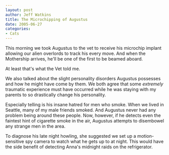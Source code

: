 ```yaml
--- 
layout: post
author: Jeff Watkins
title: The Microchipping of Augustus
date: 2005-06-27
categories: 
- Cats
---
```


This morning we took Augustus to the vet to receive his microchip implant allowing our alien overlords to track his every move. And when the Mothership arrives, he'll be one of the first to be beamed aboard.

At least that's what the Vet told me.

We also talked about the slight personality disorders Augustus possesses and how he might have come by them. We both agree that some *extremely* traumatic experience must have occurred while he was staying with my parents to so drastically change his personality.

Especially telling is his insane hatred for men who smoke. When we lived in Seattle, many of my male friends smoked. And Augustus never had any problem being around these people. Now, however, if he detects even the faintest hint of cigarette smoke in the air, Augustus attempts to disembowel any strange men in the area.

To diagnose his late night howling, she suggested we set up a motion-sensitive spy camera to watch what he gets up to at night. This would have the side benefit of detecting Anna's midnight raids on the refrigerator.